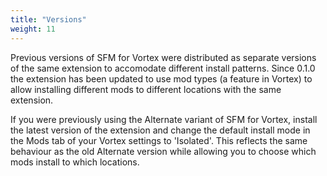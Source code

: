 ```yaml
---
title: "Versions"
weight: 11
---
```


Previous versions of SFM for Vortex were distributed as separate versions of the same extension to accomodate different install patterns. Since 0.1.0 the extension has been updated to use mod types (a feature in Vortex) to allow installing different mods to different locations with the same extension. 

If you were previously using the Alternate variant of SFM for Vortex, install the latest version of the extension and change the default install mode in the Mods tab of your Vortex settings to 'Isolated'. This reflects the same behaviour as the old Alternate version while allowing you to choose which mods install to which locations.